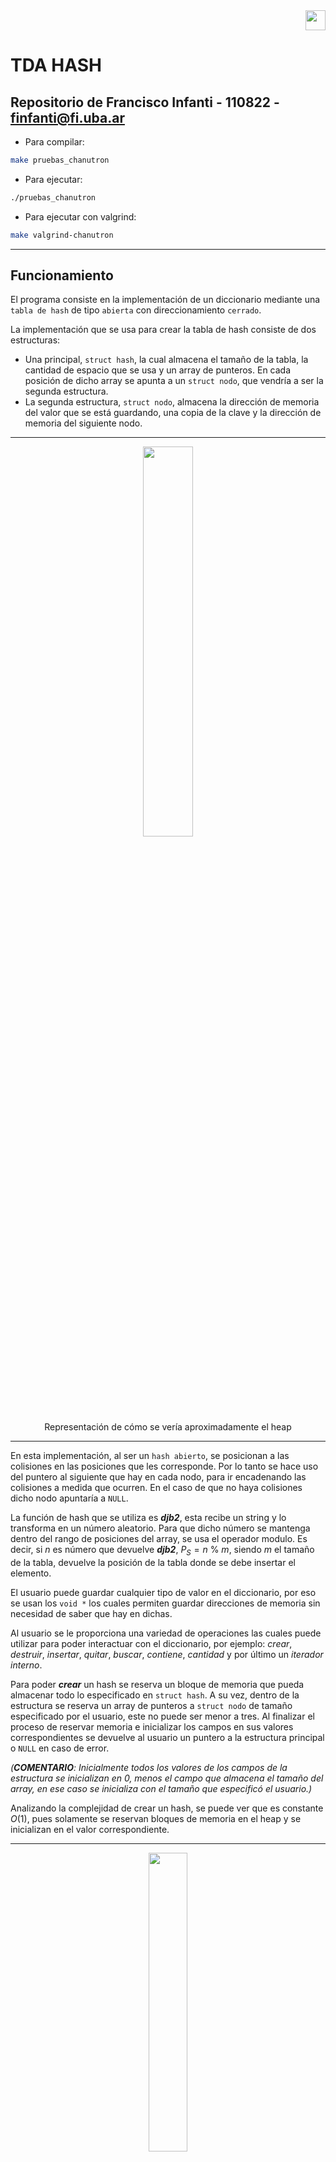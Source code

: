 <div align="right">
<img width="32px" src="img/algo2.svg">
</div>

# TDA HASH

## Repositorio de Francisco Infanti - 110822 - finfanti@fi.uba.ar

- Para compilar:

```bash
make pruebas_chanutron 
```

- Para ejecutar:

```bash
./pruebas_chanutron 
```

- Para ejecutar con valgrind:
```bash
make valgrind-chanutron
```
---
##  Funcionamiento
El programa consiste en la implementación de un diccionario mediante una `tabla de hash` de tipo `abierta` con direccionamiento `cerrado`.

La implementación que se usa para crear la tabla de hash consiste de dos estructuras:
- Una principal, `struct hash`, la cual almacena el tamaño de la tabla, la cantidad de espacio que se usa y un array de punteros. En cada posición de dicho array se apunta a un `struct nodo`, que vendría a ser la segunda estructura.
- La segunda estructura, `struct nodo`, almacena la dirección de memoria del valor que se está guardando, una copia de la clave y la dirección de memoria del siguiente nodo.

---
<div align="center">
<img width="40%" src="img/estructura_hash.svg">
<div>Representación de cómo se vería aproximadamente el heap</div>
</div>

---
En esta implementación, al ser un `hash abierto`, se posicionan a las colisiones en las posiciones que les corresponde. Por lo tanto se hace uso del puntero al siguiente que hay en cada nodo, para ir encadenando las colisiones a medida que ocurren. En el caso de que no haya colisiones dicho nodo apuntaría a `NULL`.

La función de hash que se utiliza es ***djb2***, esta recibe un string y lo transforma en un número aleatorio. Para que dicho número se mantenga dentro del rango de posiciones del array, se usa el operador modulo. Es decir, si $n$ es número que devuelve ***djb2***, $P_S = n$ % $m$, siendo $m$ el tamaño de la tabla, devuelve la posición de la tabla donde se debe insertar el elemento.

El usuario puede guardar cualquier tipo de valor en el diccionario, por eso se usan los `void *` los cuales permiten guardar direcciones de memoria sin necesidad de saber que hay en dichas.

Al usuario se le proporciona una variedad de operaciones las cuales puede utilizar para poder interactuar con el diccionario, por ejemplo: *crear*, *destruir*, *insertar*, *quitar*, *buscar*, *contiene*, *cantidad* y por último un *iterador interno*.

Para poder ***crear*** un hash se reserva un bloque de memoria que pueda almacenar todo lo especificado en `struct hash`. A su vez, dentro de la estructura se reserva un array de punteros a `struct nodo` de tamaño especificado por el usuario, este no puede ser menor a tres. Al finalizar el proceso de reservar memoria e inicializar los campos en sus valores correspondientes se devuelve al usuario un puntero a la estructura principal o `NULL` en caso de error.

*(***COMENTARIO***: Inicialmente todos los valores de los campos de la estructura se inicializan en $0$, menos el campo que almacena el tamaño del array, en ese caso se inicializa con el tamaño que especificó el usuario.)*

Analizando la complejidad de crear un hash, se puede ver que es constante $O(1)$, pues solamente se reservan bloques de memoria en el heap y se inicializan en el valor correspondiente.

---
<div align="center">
<img width="35%" src="img/hash_crear.svg">
<div>Representación de cómo se vería el heap luego de haber sido creado</div>
</div>

---
Una vez creado el hash, se debe destruirlo cuando se termine de usarlo. Para realizar dicha operación se proporcionan dos funciones, ambas liberan la memoria que ocupa el hash, pero con la diferencia de que una aplica una función destructora a cada elemento y la otra no. La forma más sencilla de destruir el hash, es recorrer el array y liberar la memoria de cada nodo que se encuentra en la posición $x$. Una vez se termina de recorrer, se libera el array y por último la estructura principal.

Veamos que la complejidad de destruir un hash siempre va a ser $O(n)$, pues si se almacenan $n$ elementos, se debe liberar la memoria de cada uno de ellos, por lo tanto recorremos $n$ elementos.

---
<div align="center">
<img width="70%" src="img/hash_destruir.svg">
<div>Representación de cómo sería el proceso de ir liberando la memoria de cada parte de la estructura</div>
</div>

---
Para utilizar la función de insertar, el usuario debe proporcionar el hash, una clave, el valor que desea guardar y, si quiere, un doble puntero a `void`. En esta implementación si la clave ya existe, lo que se hace es actualizar el valor del nodo que contenga dicha clave por el nuevo valor pasado. Si el usuario proporcionó el doble puntero a `void`, se le devuelve a través de este el valor anterior que tenía el nodo, ahora si no se intercambio nada se le devolverá `NULL`.

Entonces para insertar un nuevo valor se hashea la clave usando la función ***djb2*** a una posición válida del array. Una vez se tiene dicha posición se debe verificar que en esta posición no exista un nodo con esa clave, por lo tanto se recorre todas las colisiones que hay en esa posición (si es que las hay) y se verifica si alguna clave coincide con la recibida. En el caso de que ya exista, como dije antes, se actualiza el valor. Ahora en caso de no existir, se crea un nuevo nodo con una copia de la clave y un valor, y se lo encadena en el primer lugar.

Veamos que la complejidad de insertar un elemento en una tabla de hash es $O(n)$, pues en el peor de los casos se recorre las $n$ colisiones de la $m$ posición del array para determinar que la clave no existe.

---
<div align="center">
<img width="60%" src="img/hash_insertar.svg">
<div>Representación de cómo se vería insertar un nuevo elemento que no colisione (es muy similar cuando colisiona) y como se vería si se tendria que actualizar el valor</div>
</div>

---
Por último se calcula el *factor de carga* de la tabla. Dicho valor se calcula como $F_C = \frac{capacidad}{tamaño}$, si $F_C \ge 0.7$, entonces se hace un ***rehash***. En esta implementación hacer un ***rehash*** consiste en agrandar el tamaño del array al doble. Es decir, si el tamaño original era $4$, ahora pasa a ser $8$.

Para hacer esta operación se crea un puntero auxiliar que apunte a la antigua tabla de $n$ posiciones, y se reserva con el puntero del hash un nuevo bloque de memoria de tamaño $2n$. Luego recorriendo la antigua tabla de hash se acomodan los nodos en la nueva tabla, calculando a cada uno de ellos su nueva posición. Finalmente se libera la memoria de la tabla antigua.

La complejidad que tiene el ***rehash*** va a ser $O(n)$, pues se debe recorrer los $n$ elementos de la antigua tabla e ir acomodandolos en la nueva.

---
<div align="center">
<img width="60%" src="img/rehash.svg">
<div>Representación de como se veria resumidamente la operación de rehash</div>
</div>

---
Para utilizar la función de eliminar, el usuario debe proporcionar la tabla de hash y la clave del elemento que se desea eliminar. Una vez finalizado el proceso se devuelve el elemento eliminado o `NULL` si no existía o en caso de error,

Para eliminar un elemento se hace hashea la clave a una posición válida del array y pueden ocurrir tres casos:
- Se verifica si existen nodos en dicha posición.
 - En caso de que no, se devuelve `NULL`, pues eso significa que el elemento no existe.
 - Si existe y además está en la primera posición de las colisiones. Entonces se hace que el puntero del array apunte al siguiente de eliminar y se elimina el elemento liberando memoria.
 - Si existe, pero no está en la primera posición, entonces se recorre las colisiones hasta encontrar el nodo anterior al elemento que queremos eliminar o hasta que no haya más nodos. Si ocurre el primer caso, entonces se hace que el anterior apunte al siguiente de eliminar y luego se elimina el elemento. Ahora, si ocurre el segundo caso, se devuelve `NULL`, pues eso significa que no existe el elemento.

Veamos que la complejidad de eliminar un elemento en un hash es $O(n)$, pues en el peor de los casos, cuando se hashea la clave, se obtiene una posición con $n$ colisiones y hay que recorrer todas para determinar que el nodo no existe.

---
<div align="center">
<img width="40%" src="img/hash_quitar.svg">
<div>Representación de cómo se vería el proceso de quitar un elemento del hash</div>
</div>

---
Para poder buscar un elemento o saber si existe un elemento con una clave en la tabla de hash, el usuario debe proporcionar la tabla y la clave del elemento que desea buscar. La diferencia entre buscar un elemento o saber si existe esa clave es que uno devuelve un puntero al elemento, si existe, y el otro devuelve true o false, dependiendo de si existe o no.

El proceso que se hace es muy similar, la única diferencia es lo que devuelven. Se hashea la clave dada y se recorren todas las colisiones que haya en esa posición del array. Buscando el nodo que tenga la clave que coincida con la que se pasa por parámetro. En caso de no existir se devuelve `NULL` o false, dependiendo de qué función se esté utilizando.

Veamos que la complejidad de buscar un elemento en una tabla de hash, en el caso promedio es $O(1)$, pues al hashear se obtiene una posición donde se encuentra directamente el elemento buscado. Es cierto que en el peor caso es $O(n)$, pues se deben recorrer $n$ colisiones, pero eso depende de que tan buena sea la función de hash y el uso o no de un ***rehash***.

Para determinar la cantidad de elementos que hay en la tabla de hash se puede usar una función que devuelve un valor al cual se tiene una referencia directa desde la estructura `struct hash`. Por lo tanto es por eso que esta operación tiene complejidad constante $O(1)$.

El iterador interno le permite al usuario recorrer los elementos que él quiera, este funciona pasándole la tabla de hash, una función de tipo bool y un auxiliar, si se quiere. La función se le aplica a cada elemento del hash hasta que devuelva false. Finalmente se devuelve la cantidad de elementos a los cuales se les aplica la función. La complejidad de esto es $O(n)$, pues en el peor de los casos se recorren los $n$ elementos de la tabla.

## Respuestas a las preguntas teóricas
Un diccionario es una coleccion de pares, un par esta conformado por dos partes: 
- El `valor`, que vendria a ser lo que se quiere almacenar en el diccionario.
- La `clave`, esta debe ser unica y es utilizada como un indice, pues a traves de esta vamos a poder encontrar y acceder al `valor` que se esta almacenando. 

El motivo de por el cual usamos diccionarios es porque estos mejoran el tiempo de acceso a un elemento. Es decir, veamos en el caso de las **lista**, el acceso a un dato tiene una complejidad lineal $O(n)$. En el caso de los **ABB** (suponiendo que esta balanceado), la complejidad seria $O(log(n))$. Pero en el caso de los diccionarios, se busca optimizar esta operacion a tal punto de que la complejidad sea $O(1)$, entonces buscar un elemento en un dicionaros con $n$ elementos seria algo casi instantaneo. 

### Tablas de Hash

Una posible forma de implementar los diccionarios es con ***Tablas de Hash***. Esta es una estructura la cual contiene estos pares mencionados anteriormente. 

Yo para poder acceder a un elemento de la tabla voy a necesitar la `clave` que esta asociada a este elemento. Teniendo mi `clave` voy a tener que aplicarle una `funcion de hash`, lo que hace esta funcion es transformar esa `clave` en una posicion de la tabla, donde puede que se encuentre el elemento que estoy buscando. Si el elemento existe, entonces debe estar en esa posicion.

---
<div align="center">
<img width="70%" src="tabla_de_hash.svg">
</div>

---
El problema que ocurre es que yo puedo tener $n$ claves y $m$ posiciones en tabla.Ahora $n$ es un valor que no esta acotado, puede tomar valores desde $0$ hasta el infinito. Pero $m$ si es un valor acotado, este depende de la cantidad de espacio que tiene nuestra tabla de hash. Entonces lo que va a ocurrir, sea cual sea la funcion de hash, es que para $x$ valores de $n$ van a coincidir las posiciones en la tabla de hash. A esto se lo llaman ***Colisiones*** y dependiendo de como las resolvamos vamos a estar utilizando un tipo de hash diferente.

---
<div align="center">
<img width="70%" src="colisiones.svg">
</div>

---
- ### Hash Cerrado
  Se dice que cuando un hash es cerrado, este tiene un `direccionamiento abierto`.

  Que un hash sea cerrado significa que los pares deben guardarse dentro de la misma estructura que la tabla. Entonces podriamos pensar que cada posicion de la tabla va a almacenar un `valor` y una `clave`.

  ---
  <div align="center">
  <img width="70%" src="hash_cerrado.svg">
  </div>

  ---
  En este tipo de hash para poder manejar las `colisiones` existen tres formas diferentes:
  - `Porbing Lineal:` en este caso lo que haremos es insertar la colision en la proxima posicion vacia de la tabla. Es decir, nosotros vamos a hashear la clave y veremos que en la posicion obtenida ya hay un par. Entonces iremos avanzando por las posiciones de la tabla hasta encontrar una posicion libre e insertar el nuevo par.
  - `Porbing Cuadratico:` usaremos la operacion (intentos fallidos)$²$ para poder insertar. 
        
    - Por ejemplo si nuestra funcion de hash es $hash(clave)$ % $tamanio$, si encontramos una colision la primera vez haremos $hash(clave) +1²$ % $tamanio$, la segunda $hash(clave) +2²$ % $tamanio$ y la n-enesima $hash(clave) +n²$ % $tamanio$ 

  - `Hash Doble:` como lo dice el nombre aplicaremos otro hash diferente hasta encontrar un lugar libre en la tabla.

  Se dice que esta hash tiene un `direccionamiento abierto`, porque cuando insertamos un elemento lo estamos insertando en una posicion incorrecta.

  Para el caso del `Probing Lineal`, para pode buscar un elemento deberemos hashear la clave y a partir de esa posicion ir recorriendo la tabla hasta encontrar el elemento, una posicion vacia o volver al mismo lugar.

- ### Hash Abierto
  Se dice que cuando un hash es abierto, este tiene un `direccionamiento cerrado`.

  Se dice que es un hash abierto, porque almacenaremos los pares fuera de la estructura de la tabla, es decir, en cada posicion de la tabla habra un puntero a una estructura donde se encontraran los pares, esta estructura pueden ser **nodos**, **listas**, etc...

  Para trabajar con las colisiones lo que haremos es encadenar las colisiones en la estructura. Veamos que no hay problemas, pues si usamos una lista, podemos tener $n$ elementos en esa lista. Entonces nosotros hasheamos la clave, obtenemos la posicion y accedemos a la estructura donde debemos buscar el elemento recorriendola.

  Se dice que es un `direccionamiento cerrado`, porque las colisiones las estamos mandando a la posicion que les corresponde, solamente que las insertamos en una estructura a parte.

Ahora es logico pensar que al usar cualquier tipo de hash, la complejidad de busqueda no seria $O(1)$, pues en el caso del abierto (si usamos `probing lineal`) debemos recorrer $n$ elementos de la tabla hasta encontrar el elemento, una posicion vacia o volver al inicio. Y en el caso del cerrado debemos recorrer la estructura que puede tambien tener $n$ elementos. Ahora la realidad es que esto va a depender de que tan buena sea la funcion de hash que estamos utilizando. Ademas para poder mejorar esto, lo que hacemos es llevar la cuenta de un `factor de carga` y que cuando este factor supera cierto valor auementamos el tamaño de nuestra tabla. A esta operacion se la llama ***Rehashear*** y lo que hacemos es crear una nueva estructura y rehashear cada clave para volver a insertar todos los elementos.

¿Por que hacemos un ***rehash***?, al estar aumentando al doble el tamaño de nuestra tabla, lo que estamos haciendo es aumentar la cantidad de posiciones posibles que hay en nuestra tabla. Por lo tanto vamos a estar evitando las colisiones, pues no es lo mismo insertar $50,000$ elementos en una tabla de $3$ posiciones que en una de $1000$. En el primer caso la gran mayoria de valores van a colisionar y la complejidad tanto de insercion, eliminacion y busqueda van a tender a ser $O(n)$.